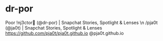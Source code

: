 # dr-por
Poor !nj3ctor💉 (@dr-por) | Snapchat Stories, Spotlight &amp; Lenses
\n
/pja0t (@ja0t) | Snapchat Stories, Spotlight &amp; Lenses
https://github.com/pja0t/pja0t.github.io
@pja0t.github.io

